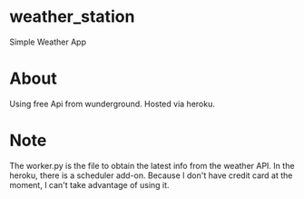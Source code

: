 # weather_station
Simple Weather App
# About
Using free Api from wunderground. Hosted via heroku.
# Note
The worker.py is the file to obtain the latest info from the weather API. In the heroku, there is a scheduler add-on. Because I don't have credit card at the moment, I can't take advantage of using it.

